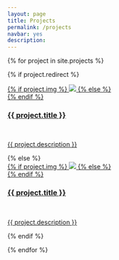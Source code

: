 ```yaml
---
layout: page
title: Projects
permalink: /projects
navbar: yes
description: 
---
```


{% for project in site.projects %}

{% if project.redirect %}
<div class="project">
    <div class="thumbnail">
        <a href="{{ project.redirect }}" target="_blank">
        {% if project.img %}
        <img class="thumbnail" src="{{ site.asseturl }}{{ project.imgroot }}{{ project.img }}"/>
        {% else %}
        <div class="thumbnail blankbox"></div>
        {% endif %}    
        <span>
            <h3>{{ project.title }}</h3>
            <br/>
            <p>{{ project.description }}</p>
        </span>
        </a>
    </div>
</div>
{% else %}

<div class="project ">
    <div class="thumbnail">
        <a href="{{ site.baseurl }}{{ project.url }}">
        {% if project.img %}
        <img class="thumbnail" src="{{ site.asseturl }}{{ project.imgroot }}{{ project.img }}"/>
        {% else %}
        <div class="thumbnail blankbox"></div>
        {% endif %}    
        <span>
            <h3>{{ project.title }}</h3>
            <br/>
            <p>{{ project.description }}</p>
        </span>
        </a>
    </div>
</div>

{% endif %}

{% endfor %}
